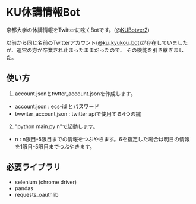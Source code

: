 # KU休講情報Bot
京都大学の休講情報をTwitterに呟くBotです。([@KUBotver2](https://twitter.com/KUBotver2))

以前から同じ名前のTwitterアカウント([@ku_kyukou_bot](https://twitter.com/ku_kyukou_bot))が存在していましたが、運営の方が卒業され止まったままだったので、
その機能を引き継ぎました。


## 使い方
1. account.jsonとtwtter_account.jsonを作成します。
- account.json : ecs-id とパスワード
- twwiter_account.json : twitter apiで使用する4つの鍵

2. "python main.py n"で起動します。
- n : n限目-5限目までの情報をつぶやきます。6を指定した場合は明日の情報を1限目-5限目までつぶやきます。

## 必要ライブラリ
- selenium (chrome driver)
- pandas
- requests_oauthlib
